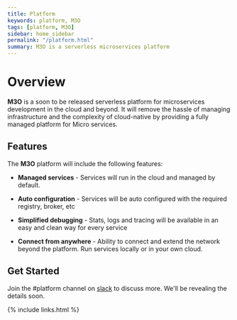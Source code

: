 ```yaml
---
title: Platform
keywords: platform, M3O
tags: [platform, M3O]
sidebar: home_sidebar
permalink: "/platform.html"
summary: M3O is a serverless microservices platform
---
```


# Overview

**M3O** is a soon to be released serverless platform for microservices development in the cloud and beyond. It will remove the 
hassle of managing infrastructure and the complexity of cloud-native by providing a fully managed platform for Micro services.

## Features

The **M3O** platform will include the following features:

- **Managed services** - Services will run in the cloud and managed by default.

- **Auto configuration** - Services will be auto configured with the required registry, broker, etc

- **Simplified debugging** - Stats, logs and tracing will be available in an easy and clean way for every service

- **Connect from anywhere** - Ability to connect and extend the network beyond the platform. Run services locally or in your own cloud.

## Get Started

Join the #platform channel on [slack](https://micro.mu/slack) to discuss more. We'll be revealing the details soon.

{% include links.html %}
